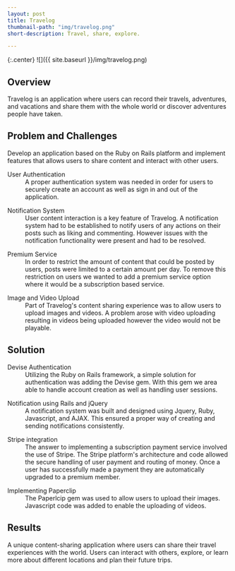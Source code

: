 ```yaml
---
layout: post
title: Travelog
thumbnail-path: "img/travelog.png"
short-description: Travel, share, explore.

---
```


{:.center}
![]({{ site.baseurl }}/img/travelog.png)

## Overview

Travelog is an application where users can record their travels, adventures, and vacations and share them with the whole world or discover adventures people have taken.

## Problem and Challenges

Develop an application based on the Ruby on Rails platform and implement features that allows users to share content and interact with other users.  

<div class="col-all">
  <dl>
      <dt class="heading">User Authentication</dt>
        <dd class="col-info">
          A proper authentication system was needed in order for users to securely create an account as well as sign in and out of the application.  
        </dd>
  </dl>
  <dl>
      <dt class="heading">Notification System</dt>
        <dd class="col-info">
          User content interaction is a key feature of Travelog. A notification system had to be established to notify users of any actions on their posts such as liking and commenting. However issues with the notification functionality were present and had to be resolved.  
        </dd>
  </dl>
</div>
<div class="col-all">
  <dl>
      <dt class="heading">Premium Service</dt>
        <dd class="col-info">
          In order to restrict the amount of content that could be posted by users, posts were limited to a certain amount per day. To remove this restriction on users we wanted to add a premium service option where it would be a subscription based service.
        </dd>
  </dl>
  <dl>
      <dt class="heading">Image and Video Upload</dt>
        <dd class="col-info">
          Part of Travelog's content sharing experience was to allow users to upload images and videos. A problem arose with video uploading resulting in videos being uploaded however the video would not be playable.
        </dd>
  </dl>
</div>

## Solution

<div class="col-all">
  <dl>
      <dt class="heading">Devise Authentication</dt>
        <dd class="col-info">
          Utilizing the Ruby on Rails framework, a simple solution for authentication was adding the Devise gem. With this gem we area able to handle account creation as well as handling user sessions.  
        </dd>
  </dl>
  <dl>
      <dt class="heading">Notification using Rails and jQuery</dt>
        <dd class="col-info">
          A notification system was built and designed using Jquery, Ruby, Javascript, and AJAX. This ensured a proper way of creating and sending notifications consistently.
        </dd>
  </dl>
</div>
<div class="col-all">
  <dl>
      <dt class="heading">Stripe integration</dt>
        <dd class="col-info">
          The answer to implementing a subscription payment service involved the use of Stripe. The Stripe platform's architecture and code allowed the secure handling of user payment and routing of money. Once a user has successfully made a payment they are automatically upgraded to a premium member.  
        </dd>
  </dl>
  <dl>
      <dt class="heading">Implementing Paperclip</dt>
        <dd class="col-info">
          The Paperlcip gem was used to allow users to upload their images. Javascript code was added to enable the uploading of videos.  
        </dd>
  </dl>
</div>

## Results

A unique content-sharing application where users can share their travel experiences with the world.  Users can interact with others, explore, or learn more about different locations and plan their future trips.  
